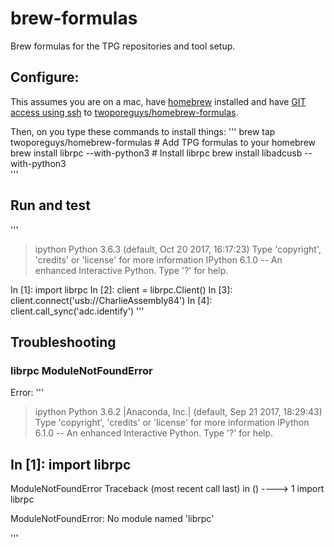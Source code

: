# brew-formulas

Brew formulas for the TPG repositories and tool setup. 

## Configure:
This assumes you are on a mac, have [homebrew](https://brew.sh/) installed and have [GIT access using ssh](https://help.github.com/articles/connecting-to-github-with-ssh/) to [twoporeguys/homebrew-formulas](https://github.com/twoporeguys/homebrew-formulas).

Then, on you type these commands to install things:
'''
brew tap twoporeguys/homebrew-formulas  # Add TPG formulas to your homebrew
brew install librpc --with-python3      # Install librpc
brew install libadcusb --with-python3   
'''

## Run and test
'''
> ipython
Python 3.6.3 (default, Oct 20 2017, 16:17:23)
Type 'copyright', 'credits' or 'license' for more information
IPython 6.1.0 -- An enhanced Interactive Python. Type '?' for help.

In [1]: import librpc
In [2]: client = librpc.Client()
In [3]: client.connect('usb://CharlieAssembly84')
In [4]: client.call_sync('adc.identify')
'''

## Troubleshooting

### librpc ModuleNotFoundError
Error:
'''
> ipython
Python 3.6.2 |Anaconda, Inc.| (default, Sep 21 2017, 18:29:43) 
Type 'copyright', 'credits' or 'license' for more information
IPython 6.1.0 -- An enhanced Interactive Python. Type '?' for help.

In [1]: import librpc
---------------------------------------------------------------------------
ModuleNotFoundError                       Traceback (most recent call last)
<ipython-input-1-d9b6ef89b153> in <module>()
----> 1 import librpc

ModuleNotFoundError: No module named 'librpc'

'''